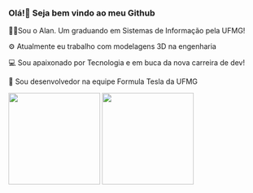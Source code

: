 ### Olá!👋 Seja bem vindo ao meu Github
<p>👨‍💻Sou o Alan. Um graduando em Sistemas de Informação pela UFMG!</p>
<p>⚙️ Atualmente eu trabalho com modelagens 3D na engenharia</p>
<p>💻 Sou apaixonado por Tecnologia e em buca da nova carreira de dev!</p>
<p>🎲 Sou desenvolvedor na equipe Formula Tesla da UFMG</p>


<div>
  <img height=180em src="https://github-readme-stats.vercel.app/api?username=alan-augusto&show_icons=true&theme=panda" />
  <img height=180em src="https://github-readme-stats.vercel.app/api/top-langs/?username=alan-augusto&hide_progress=false&show_icons=true&theme=panda&layout=compact" />
</div> 


<!--
**Alan-Augusto/Alan-Augusto** is a ✨ _special_ ✨ repository because its `README.md` (this file) appears on your GitHub profile.

Here are some ideas to get you started:

- 🔭 I’m currently working on ...
- 🌱 I’m currently learning ...
- 👯 I’m looking to collaborate on ...
- 🤔 I’m looking for help with ...
- 💬 Ask me about ...
- 📫 How to reach me: ...
- 😄 Pronouns: ...
- ⚡ Fun fact: ...
-->
